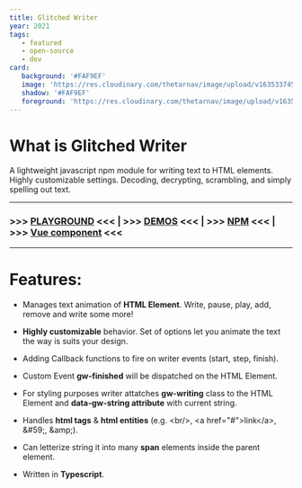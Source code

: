 ```yaml
---
title: Glitched Writer
year: 2021
tags:
   - featured
   - open-source
   - dev
card:
   background: '#FAF9EF'
   image: 'https://res.cloudinary.com/thetarnav/image/upload/v1635337454/portfolio/gw/card_v6t0yo.png'
   shadow: '#FAF9EF'
   foreground: 'https://res.cloudinary.com/thetarnav/image/upload/v1635337454/portfolio/gw/foreground_kvppcg.png'
---
```


# What is Glitched Writer

A lightweight javascript npm module for writing text to HTML elements. Highly customizable settings. Decoding, decrypting, scrambling, and simply spelling out text.

---

### >>> [PLAYGROUND](https://glitched-writer.site) <<< | >>> [DEMOS](https://codepen.io/collection/XWVEEa) <<< | >>> [NPM](https://www.npmjs.com/package/glitched-writer) <<< | >>> [Vue component](https://www.npmjs.com/package/vue-glitched-writer) <<<

---

# Features:

-  Manages text animation of **HTML Element**. Write, pause, play, add, remove and write some more!

-  **Highly customizable** behavior. Set of options let you animate the text the way is suits your design.

-  Adding Callback functions to fire on writer events (start, step, finish).

-  Custom Event **gw-finished** will be dispatched on the HTML Element.

-  For styling purposes writer attatches **gw-writing** class to the HTML Element and **data-gw-string attribute** with current string.

-  Handles **html tags** & **html entities** (e.g. \<br/\>, \<a href="#"\>link\</a\>, \&#59;, \&amp;).

-  Can letterize string it into many **span** elements inside the parent element.

-  Written in **Typescript**.
